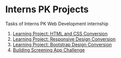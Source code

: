 # Interns PK Projects
Tasks of Interns PK Web Development internship

1. [Learning Project: HTML and CSS Conversion](https://jsfiddle.net/Ali42315/ye3r2dkp/3/)
2. [Learning Project: Responsive Design Conversion](https://jsfiddle.net/Ali42315/fp5odqsv/2/)
3. [Learning Project: Bootstrap Design Conversion](https://replit.com/@AliAbbas69/Interns-Pk-Project-3)
4. [Building Screening App Challenge](https://replit.com/@AliAbbas69/Interns-Pk-Project-4)
